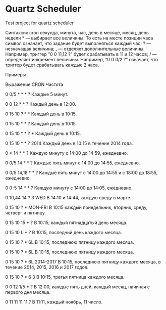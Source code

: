 # Quartz Scheduler
Test project for quartz scheduler

Синтаксик cron
секунда, минута, час, день в месяце, месяц, день недели
      * — выбирает все величины. То есть на месте позиции часа символ  означает, что задание будет выполняться каждый час;
      ? — незначащая величина;
      , — отделяет дополнительные величины. Например, триггер “0 0 11,12    ?” будет срабатывать в 11 и 12 часов;
      / — определяет инкремент величины. Например, “0 0 0/2    ?” означает, что триггер будет срабатывать каждые 2 часа.
	  
Примеры	  

Выражение CRON  			Частота

0 0/5 * * * ?   			Каждые 5 минут.

0 0 12 * * ?				Каждый день в 12:00.

0 15 10 ? * *				Каждый день в 10:15.

0 15 10 * * ?				Каждый день в 10:15.

0 15 10 * * ? *				Каждый день в 10:15.

0 15 10 * * ? 2014			Каждый день в 10:15 в течение 2014 года.

0 * 14 * * ?				Каждую минуту с 14:00 до 14:59, ежедневно.

0 0/5 14 * * ?				Каждые пять минут с 14:00 до 14:55, ежедневно.

0 0/5 14,18 * * ?			Каждые пять минут с 14:00 до 14:55 и с 18:00 до 18:55, ежедневно.

0 0-5 14 * * ?				Каждую минуту с 14:00 до 14:05, ежедневно.

0 10,44 14 ? 3 WED			В 14:10 и 14:44, каждую среду в марте.

0 15 10 ? * MON-FRI			В 10:15 каждый понедельник, вторник, среду, четверг и пятницу.

0 15 10 15 * ?				В 10:15, каждый пятнадцатый день месяца.

0 15 10 L * ?				В 10:15, последний день каждого месяца.

0 15 10 ? * 6L				В 10:15, последнюю пятницу каждого месяца.

0 15 10 ? * 6L				В 10:15, последнюю пятницу каждого месяца.

0 15 10 ? * 6L 2014-2017		В 10:15, последнюю пятницу каждого месяца, в течение 2014, 2015, 2016 и 2017 годов.

0 15 10 ? * 6 3				В 10:15, третья пятница каждого месяца.

0 0 12 1/5 * ?				В 12:00, каждые пять дней, каждый месяц, начиная с первого дня месяца.

0 11 11 11 11 ?				В 11:11, каждый ноябрь, 11 число.

